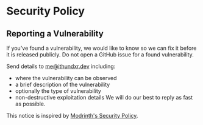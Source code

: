 # Security Policy

## Reporting a Vulnerability
If you've found a vulnerability, we would like to know so we can fix it before it is released publicly. Do not open a GitHub issue for a found vulnerability.

Send details to me@ithundxr.dev including:

- where the vulnerability can be observed
- a brief description of the vulnerability
- optionally the type of vulnerability
- non-destructive exploitation details
We will do our best to reply as fast as possible.

This notice is inspired by [Modrinth's Security Policy](https://modrinth.com/legal/security).
